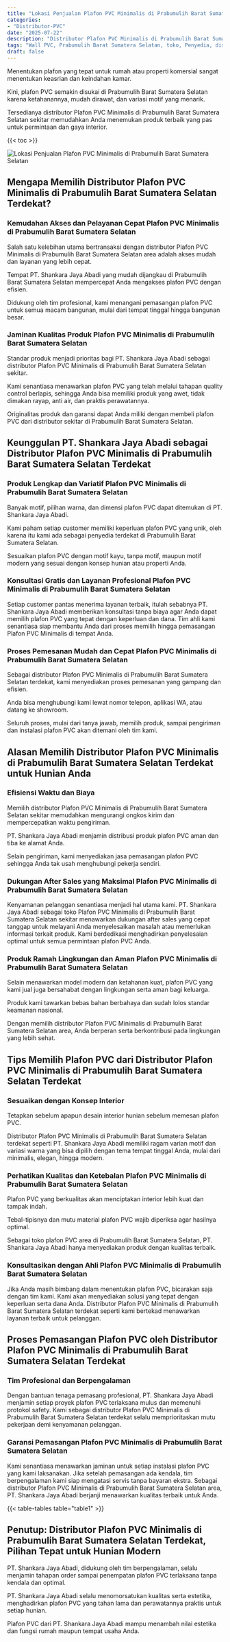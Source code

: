 ```yaml
---
title: "Lokasi Penjualan Plafon PVC Minimalis di Prabumulih Barat Sumatera Selatan"
categories: 
- "Distributor-PVC"
date: "2025-07-22"
description: "Distributor Plafon PVC Minimalis di Prabumulih Barat Sumatera Selatan untuk rumah, office, dan gerai. Produk berkualitas, variasi motif, pilihan warna menarik, dengan jasa instalasi dikerjakan oleh teknisi ahli dan kepastian resmi!|Layanan penyediaan Plafon PVC Minimalis di Prabumulih Barat Sumatera Selatan bagi keperluan tempat tinggal, office, maupun gerai, beserta produk unggulan dan penempatan oleh teknisi ahli serta garansi resmi.|Solusi Plafon PVC Minimalis di Prabumulih Barat Sumatera Selatan yang andal bagi hunian, kantor, dan ritel, dengan produk berkualitas dan pemasangan ditangani oleh teknisi ahli serta garansi resmi.|Distribusi Plafon PVC Minimalis di Prabumulih Barat Sumatera Selatan bagi tempat tinggal, kantor, dan toko, dengan produk unggulan dan pemasangan dikerjakan oleh teknisi profesional, lengkap beserta garansi resmi.}"
tags: "Wall PVC, Prabumulih Barat Sumatera Selatan, toko, Penyedia, distributor"
draft: false
---
```


Menentukan plafon yang tepat untuk rumah atau properti komersial sangat menentukan keasrian dan keindahan kamar.

Kini, plafon PVC semakin disukai di Prabumulih Barat Sumatera Selatan karena ketahanannya, mudah dirawat, dan variasi motif yang menarik.

Tersedianya distributor Plafon PVC Minimalis di Prabumulih Barat Sumatera Selatan sekitar memudahkan Anda menemukan produk terbaik yang pas untuk permintaan dan gaya interior.

{{< toc >}}

![Lokasi Penjualan Plafon PVC Minimalis di Prabumulih Barat Sumatera Selatan](/images/Distributor-PVC/Lokasi-Penjualan-Plafon-PVC-Minimalis-di-Prabumulih-Barat-Sumatera-Selatan.png)


## Mengapa Memilih Distributor Plafon PVC Minimalis di Prabumulih Barat Sumatera Selatan Terdekat?

### Kemudahan Akses dan Pelayanan Cepat Plafon PVC Minimalis di Prabumulih Barat Sumatera Selatan

Salah satu kelebihan utama bertransaksi dengan distributor Plafon PVC Minimalis di Prabumulih Barat Sumatera Selatan area adalah akses mudah dan layanan yang lebih cepat.

Tempat PT. Shankara Jaya Abadi yang mudah dijangkau di Prabumulih Barat Sumatera Selatan mempercepat Anda mengakses plafon PVC dengan efisien.

Didukung oleh tim profesional, kami menangani pemasangan plafon PVC untuk semua macam bangunan, mulai dari tempat tinggal hingga bangunan besar.

### Jaminan Kualitas Produk Plafon PVC Minimalis di Prabumulih Barat Sumatera Selatan

Standar produk menjadi prioritas bagi PT. Shankara Jaya Abadi sebagai distributor Plafon PVC Minimalis di Prabumulih Barat Sumatera Selatan sekitar.

Kami senantiasa menawarkan plafon PVC yang telah melalui tahapan quality control berlapis, sehingga Anda bisa memiliki produk yang awet, tidak dimakan rayap, anti air, dan praktis perawatannya.

Originalitas produk dan garansi dapat Anda miliki dengan membeli plafon PVC dari distributor sekitar di Prabumulih Barat Sumatera Selatan.

## Keunggulan PT. Shankara Jaya Abadi sebagai Distributor Plafon PVC Minimalis di Prabumulih Barat Sumatera Selatan Terdekat

### Produk Lengkap dan Variatif Plafon PVC Minimalis di Prabumulih Barat Sumatera Selatan

Banyak motif, pilihan warna, dan dimensi plafon PVC dapat ditemukan di PT. Shankara Jaya Abadi.

Kami paham setiap customer memiliki keperluan plafon PVC yang unik, oleh karena itu kami ada sebagai penyedia terdekat di Prabumulih Barat Sumatera Selatan.

Sesuaikan plafon PVC dengan motif kayu, tanpa motif, maupun motif modern yang sesuai dengan konsep hunian atau properti Anda.

### Konsultasi Gratis dan Layanan Profesional Plafon PVC Minimalis di Prabumulih Barat Sumatera Selatan

Setiap customer pantas menerima layanan terbaik, itulah sebabnya PT. Shankara Jaya Abadi memberikan konsultasi tanpa biaya agar Anda dapat memilih plafon PVC yang tepat dengan keperluan dan dana. Tim ahli kami senantiasa siap membantu Anda dari proses memilih hingga pemasangan Plafon PVC Minimalis di tempat Anda.

### Proses Pemesanan Mudah dan Cepat Plafon PVC Minimalis di Prabumulih Barat Sumatera Selatan

Sebagai distributor Plafon PVC Minimalis di Prabumulih Barat Sumatera Selatan terdekat, kami menyediakan proses pemesanan yang gampang dan efisien.

Anda bisa menghubungi kami lewat nomor telepon, aplikasi WA, atau datang ke showroom.

Seluruh proses, mulai dari tanya jawab, memilih produk, sampai pengiriman dan instalasi plafon PVC akan ditemani oleh tim kami.

## Alasan Memilih Distributor Plafon PVC Minimalis di Prabumulih Barat Sumatera Selatan Terdekat untuk Hunian Anda

### Efisiensi Waktu dan Biaya

Memilih distributor Plafon PVC Minimalis di Prabumulih Barat Sumatera Selatan sekitar memudahkan mengurangi ongkos kirim dan mempercepatkan waktu pengiriman.

PT. Shankara Jaya Abadi menjamin distribusi produk plafon PVC aman dan tiba ke alamat Anda.

Selain pengiriman, kami menyediakan jasa pemasangan plafon PVC sehingga Anda tak usah menghubungi pekerja sendiri.

### Dukungan After Sales yang Maksimal Plafon PVC Minimalis di Prabumulih Barat Sumatera Selatan

Kenyamanan pelanggan senantiasa menjadi hal utama kami. PT. Shankara Jaya Abadi sebagai toko Plafon PVC Minimalis di Prabumulih Barat Sumatera Selatan sekitar menawarkan dukungan after sales yang cepat tanggap untuk melayani Anda menyelesaikan masalah atau memerlukan informasi terkait produk. Kami berdedikasi menghadirkan penyelesaian optimal untuk semua permintaan plafon PVC Anda.

### Produk Ramah Lingkungan dan Aman Plafon PVC Minimalis di Prabumulih Barat Sumatera Selatan

Selain menawarkan model modern dan ketahanan kuat, plafon PVC yang kami jual juga bersahabat dengan lingkungan serta aman bagi keluarga.

Produk kami tawarkan bebas bahan berbahaya dan sudah lolos standar keamanan nasional.

Dengan memilih distributor Plafon PVC Minimalis di Prabumulih Barat Sumatera Selatan area, Anda berperan serta berkontribusi pada lingkungan yang lebih sehat.

## Tips Memilih Plafon PVC dari Distributor Plafon PVC Minimalis di Prabumulih Barat Sumatera Selatan Terdekat

### Sesuaikan dengan Konsep Interior

Tetapkan sebelum apapun desain interior hunian sebelum memesan plafon PVC.

Distributor Plafon PVC Minimalis di Prabumulih Barat Sumatera Selatan terdekat seperti PT. Shankara Jaya Abadi memiliki ragam varian motif dan variasi warna yang bisa dipilih dengan tema tempat tinggal Anda, mulai dari minimalis, elegan, hingga modern.

### Perhatikan Kualitas dan Ketebalan Plafon PVC Minimalis di Prabumulih Barat Sumatera Selatan

Plafon PVC yang berkualitas akan menciptakan interior lebih kuat dan tampak indah.

Tebal-tipisnya dan mutu material plafon PVC wajib diperiksa agar hasilnya optimal.

Sebagai toko plafon PVC area di Prabumulih Barat Sumatera Selatan, PT. Shankara Jaya Abadi hanya menyediakan produk dengan kualitas terbaik.

### Konsultasikan dengan Ahli Plafon PVC Minimalis di Prabumulih Barat Sumatera Selatan

Jika Anda masih bimbang dalam menentukan plafon PVC, bicarakan saja dengan tim kami. Kami akan menyediakan solusi yang tepat dengan keperluan serta dana Anda. Distributor Plafon PVC Minimalis di Prabumulih Barat Sumatera Selatan terdekat seperti kami bertekad menawarkan layanan terbaik untuk pelanggan.

## Proses Pemasangan Plafon PVC oleh Distributor Plafon PVC Minimalis di Prabumulih Barat Sumatera Selatan Terdekat

### Tim Profesional dan Berpengalaman

Dengan bantuan tenaga pemasang profesional, PT. Shankara Jaya Abadi menjamin setiap proyek plafon PVC terlaksana mulus dan memenuhi protokol safety. Kami sebagai distributor Plafon PVC Minimalis di Prabumulih Barat Sumatera Selatan terdekat selalu memprioritaskan mutu pekerjaan demi kenyamanan pelanggan.

### Garansi Pemasangan Plafon PVC Minimalis di Prabumulih Barat Sumatera Selatan

Kami senantiasa menawarkan jaminan untuk setiap instalasi plafon PVC yang kami laksanakan. Jika setelah pemasangan ada kendala, tim berpengalaman kami siap mengatasi servis tanpa bayaran ekstra. Sebagai distributor Plafon PVC Minimalis di Prabumulih Barat Sumatera Selatan area, PT. Shankara Jaya Abadi berjanji menawarkan kualitas terbaik untuk Anda.

{{< table-tables table="table1" >}}

## Penutup: Distributor Plafon PVC Minimalis di Prabumulih Barat Sumatera Selatan Terdekat, Pilihan Tepat untuk Hunian Modern

PT. Shankara Jaya Abadi, didukung oleh tim berpengalaman, selalu menjamin tahapan order sampai penempatan plafon PVC terlaksana tanpa kendala dan optimal.

PT. Shankara Jaya Abadi selalu menomorsatukan kualitas serta estetika, menghadirkan plafon PVC yang tahan lama dan perawatannya praktis untuk setiap hunian.

Plafon PVC dari PT. Shankara Jaya Abadi mampu menambah nilai estetika dan fungsi rumah maupun tempat usaha Anda.